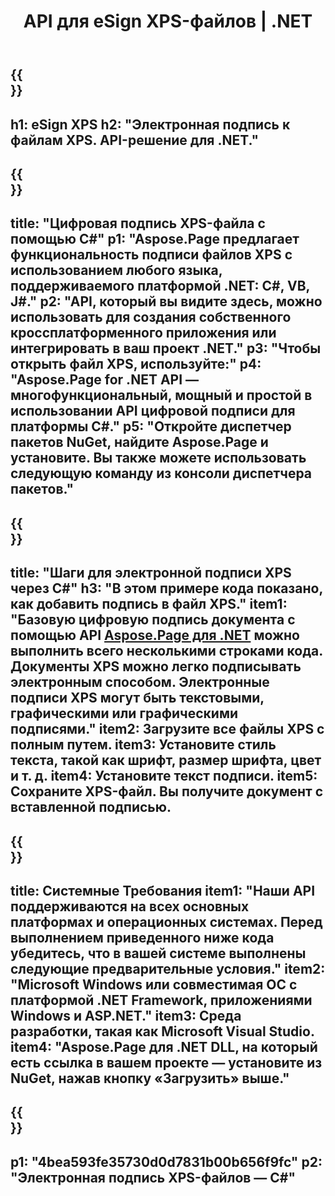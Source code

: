 ﻿---
translation: true
template: /_templates/_signature-child-net.md
title: API для eSign XPS-файлов | .NET
url: /net/signature/xps/
aliases: /net/signature/
description: "Исходный код C# для электронной подписи XPS-документов на платформе .NET Framework, в приложениях Windows и ASP.NET. Простые API для функциональности подписи XPS."
informat: XPS
---

{{<section banner>}}
---
h1: eSign XPS
h2: "Электронная подпись к файлам XPS. API-решение для .NET."
---

{{<section overview>}}
---
title: "Цифровая подпись XPS-файла с помощью C#"
p1: "Aspose.Page предлагает функциональность подписи файлов XPS с использованием любого языка, поддерживаемого платформой .NET: C#, VB, J#."
p2: "API, который вы видите здесь, можно использовать для создания собственного кроссплатформенного приложения или интегрировать в ваш проект .NET."
p3: "Чтобы открыть файл XPS, используйте:"
p4: "Aspose.Page for .NET API — многофункциональный, мощный и простой в использовании API цифровой подписи для платформы C#."
p5: "Откройте диспетчер пакетов NuGet, найдите Aspose.Page и установите. Вы также можете использовать следующую команду из консоли диспетчера пакетов."
---

{{<section feature1>}}
---
title: "Шаги для электронной подписи XPS через C#"
h3: "В этом примере кода показано, как добавить подпись в файл XPS."
item1: "Базовую цифровую подпись документа с помощью API [Aspose.Page для .NET](https://products.aspose.com/page/net) можно выполнить всего несколькими строками кода. Документы XPS можно легко подписывать электронным способом. Электронные подписи XPS могут быть текстовыми, графическими или графическими подписями."
item2: Загрузите все файлы XPS с полным путем.
item3: Установите стиль текста, такой как шрифт, размер шрифта, цвет и т. д.
item4: Установите текст подписи.
item5: Сохраните XPS-файл. Вы получите документ с вставленной подписью.
---

{{<section feature2>}}
---
title: Системные Требования
item1: "Наши API поддерживаются на всех основных платформах и операционных системах. Перед выполнением приведенного ниже кода убедитесь, что в вашей системе выполнены следующие предварительные условия."
item2: "Microsoft Windows или совместимая ОС с платформой .NET Framework, приложениями Windows и ASP.NET."
item3: Среда разработки, такая как Microsoft Visual Studio.
item4: "Aspose.Page для .NET DLL, на который есть ссылка в вашем проекте — установите из NuGet, нажав кнопку «Загрузить» выше."
---

{{<section gist>}}
---
p1: "4bea593fe35730d0d7831b00b656f9fc"
p2: "Электронная подпись XPS-файлов — C#"
--- 
